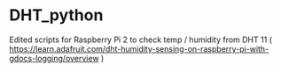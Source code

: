 # DHT_python
Edited scripts for Raspberry Pi 2 to check temp / humidity from DHT 11 ( https://learn.adafruit.com/dht-humidity-sensing-on-raspberry-pi-with-gdocs-logging/overview )
